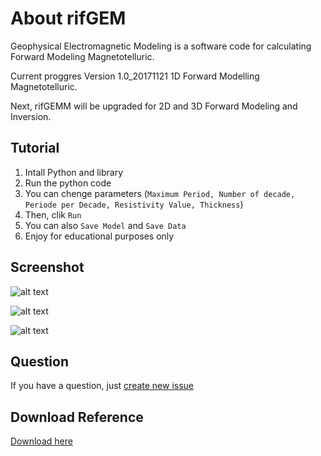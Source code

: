 # About rifGEM
Geophysical Electromagnetic Modeling is a software code for calculating Forward Modeling Magnetotelluric. 

Current proggres Version 1.0_20171121 1D Forward Modelling Magnetotelluric. 

Next, rifGEMM will be upgraded for 2D and 3D Forward Modeling and Inversion.

## Tutorial

1. Intall Python and library
2. Run the python code
3. You can chenge parameters (`Maximum Period, Number of decade, Periode per Decade, Resistivity Value, Thickness`)
4. Then, clik `Run`
5. You can also `Save Model` and `Save Data`
6. Enjoy for educational purposes only

## Screenshot

![alt text](https://github.com/riflab/rifGEMM/blob/master/images/1.PNG)

![alt text](https://github.com/riflab/rifGEMM/blob/master/images/2.PNG)

![alt text](https://github.com/riflab/rifGEMM/blob/master/images/3.PNG)

## Question
If you have a question, just [create new issue](https://github.com/riflab/rifGEMM/issues)

## Download Reference
[Download here](https://www.researchgate.net/publication/250729983_An_alternative_algorithm_for_one-dimensional_magnetotelluric_response_calculation)
